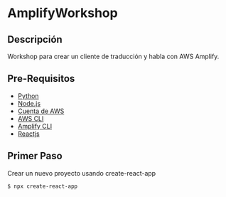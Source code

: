 # AmplifyWorkshop

## Descripción
Workshop para crear un cliente de traducción y habla con AWS Amplify.

## Pre-Requisitos
* [Python](https://www.python.org/)
* [Node.js](https://nodejs.org)
* [Cuenta de AWS](https://console.aws.amazon.com)
* [AWS CLI](https://aws.amazon.com/cli/)
* [Amplify CLI](https://aws-amplify.github.io/docs/cli-toolchain/quickstart)
* [Reactjs](https://reactjs.org/docs/create-a-new-react-app.html)

## Primer Paso
Crear un nuevo proyecto usando create-react-app
```bash
$ npx create-react-app
```
